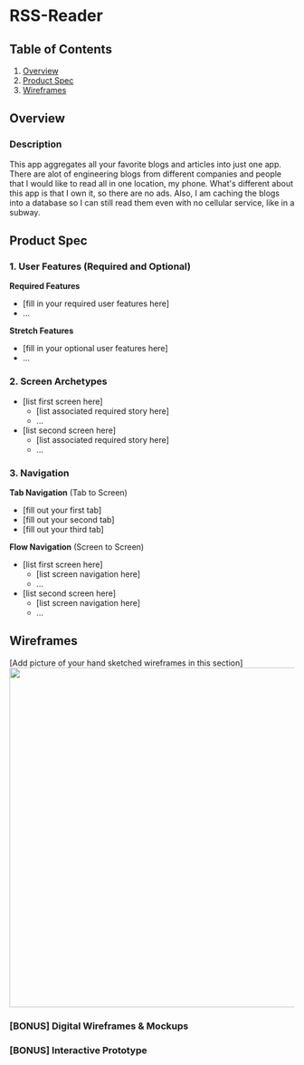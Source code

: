 # RSS-Reader

## Table of Contents

1. [Overview](#Overview)
1. [Product Spec](#Product-Spec)
1. [Wireframes](#Wireframes)

## Overview

### Description

This app aggregates all your favorite blogs and articles into just one app. There are alot of engineering blogs from different companies and people that I would like to read all in one location, my phone. What's different about this app is that I own it, so there are no ads. Also, I am caching the blogs into a database so I can still read them even with no cellular service, like in a subway. 

## Product Spec

### 1. User Features (Required and Optional)

**Required Features**

* [fill in your required user features here]
* ...

**Stretch Features**

* [fill in your optional user features here]
* ...

### 2. Screen Archetypes

- [list first screen here]
  - [list associated required story here]
  - ...
- [list second screen here]
  - [list associated required story here]
  - ...

### 3. Navigation

**Tab Navigation** (Tab to Screen)

* [fill out your first tab]
* [fill out your second tab]
* [fill out your third tab]

**Flow Navigation** (Screen to Screen)

- [list first screen here]
  - [list screen navigation here]
  - ...
- [list second screen here]
  - [list screen navigation here]
  - ...

## Wireframes

[Add picture of your hand sketched wireframes in this section]
<img src="YOUR_WIREFRAME_IMAGE_URL" width=600>

### [BONUS] Digital Wireframes & Mockups

### [BONUS] Interactive Prototype
